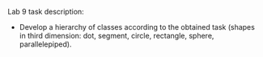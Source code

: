 Lab 9 task description:

- Develop a hierarchy of classes according to the obtained task (shapes in third dimension: dot, segment, circle, rectangle, sphere, parallelepiped).